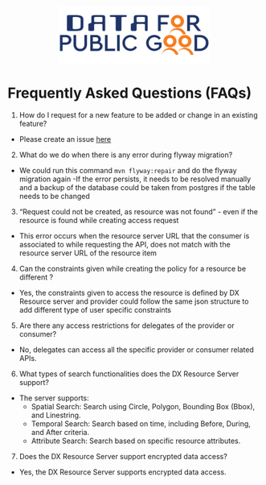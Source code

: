 <p align="center">
<img src="./cdpg.png" width="300">
</p>

# Frequently Asked Questions (FAQs)

1. How do I request for a new feature to be added or change in an existing feature?
- Please create an issue [here](https://github.com/datakaveri/iudx-resource-server/issues)
2. What do we do when there is any error during flyway migration?
- We could run this command `mvn flyway:repair` and do the flyway migration again
-If the error persists, it needs to be resolved manually and a backup of the database could be taken from postgres if the table needs to be changed

3. “Request could not be created, as resource was not found” - even if the resource is found while creating access request
- This error occurs when the resource server URL that the consumer is associated to while requesting the API, does not match with the resource server URL of the resource item

4. Can the constraints given while creating the policy for a resource be different ?
- Yes, the constraints given to access the resource is defined by DX Resource server and provider could follow the same json structure to add different type of user specific constraints

5. Are there any access restrictions for delegates of the provider or consumer?
- No, delegates can access all the specific provider or consumer related APIs.

6. What types of search functionalities does the DX Resource Server support?
- The server supports:
    - Spatial Search: Search using Circle, Polygon, Bounding Box (Bbox), and Linestring.
    - Temporal Search: Search based on time, including Before, During, and After criteria.
    - Attribute Search: Search based on specific resource attributes.
      
7. Does the DX Resource Server support encrypted data access?
- Yes, the DX Resource Server supports encrypted data access.